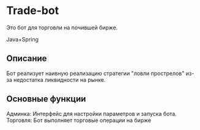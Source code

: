 # Trade-bot
Это бот для торговли на почившей бирже.

Java+Spring

## Описание
Бот реализует наивную реализацию стратегии "ловли прострелов" из-за недостатка ликвидности на рынке.

## Основные функции
Админка: Интерфейс для настройки параметров и запуска бота.
Торговля: Бот выполняет торговые операции на бирже
